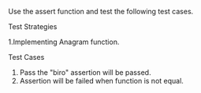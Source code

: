 Use the assert function and test the following test cases.

Test Strategies

1.Implementing Anagram function.

Test Cases

1. Pass the "biro" assertion will be passed.
2. Assertion will be failed when function is not equal.
